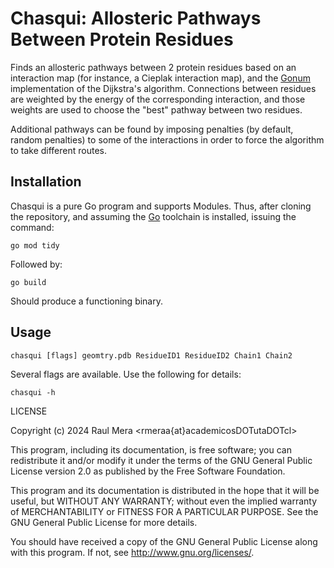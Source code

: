 # Chasqui: Allosteric Pathways Between Protein Residues

Finds an allosteric pathways between 2 protein residues based on an interaction map (for instance, a Cieplak
interaction map), and the [Gonum](https://www.gonum.org) implementation of the Dijkstra's algorithm. Connections
between residues are weighted by the energy of the corresponding interaction, and those weights are used to choose
the "best" pathway between two residues. 

Additional pathways can be found by imposing penalties (by default, random penalties) to some of the
interactions in order to force the algorithm to take different routes.

## Installation

Chasqui is a pure Go program and supports Modules. Thus, after cloning the repository, and assuming the [Go](https://go.dev/) toolchain is installed, issuing the command:

```
go mod tidy
```

Followed by:

```
go build
```

Should produce a functioning binary. 

## Usage

```
chasqui [flags] geomtry.pdb ResidueID1 ResidueID2 Chain1 Chain2 
```

Several flags are available. Use the following for details:

```
chasqui -h
```


LICENSE

Copyright (c) 2024 Raul Mera <rmeraa{at}academicosDOTutaDOTcl>


This program, including its documentation,
is free software; you can redistribute it and/or modify
it under the terms of the GNU General Public License version 2.0 as
published by the Free Software Foundation.

This program and its documentation is distributed in the hope that
it will be useful, but WITHOUT ANY WARRANTY; without even the
implied warranty of MERCHANTABILITY or FITNESS FOR A PARTICULAR
PURPOSE.  See the GNU General Public License for more details.

You should have received a copy of the GNU General
Public License along with this program.  If not, see
<http://www.gnu.org/licenses/>.

